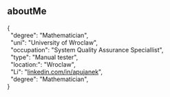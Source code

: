 ## aboutMe
{<br>
&nbsp;&nbsp;"degree": "Mathematician",<br>
&nbsp;&nbsp;"uni": "University of Wroclaw",<br>
&nbsp;&nbsp;"occupation": "System Quality Assurance Speciallist",<br>
&nbsp;&nbsp;"type": "Manual tester",<br>
&nbsp;&nbsp;"location:": "Wroclaw",<br>
&nbsp;&nbsp;"Li": "[linkedin.com/in/apujanek](linkedin.com/in/apujanek)",<br>
&nbsp;&nbsp;"degree": "Mathematician",<br>
}

